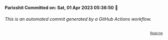 **Parixshit Committed on: Sat, 01 Apr 2023 05:36:50** 🥊

###### This is an automated commit generated by a GitHub Actions workflow.

<div align="right"><sub><sup><a href="https://github.com/Parixshit/AutoCommit.git">Read me</a></sup></sub></div>
